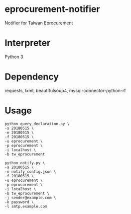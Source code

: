 # eprocurement-notifier
Notifier for Taiwan Eprocurement

# Interpreter
Python 3

# Dependency
requests, lxml, beautifulsoup4, mysql-connector-python-rf

# Usage
```
python query_declaration.py \
-s 20180515 \
-e 20180515 \
-f 20180515 \
-u eprocurement \
-p eprocurement \
-i localhost \
-b tw_eprocurement
```

```
python notify.py \
-s 20180515 \
-n notify_config.json \
-f 20180515 \
-u eprocurement \
-p eprocurement \
-i localhost \
-b tw_eprocurement \
-j sender@example.com \
-k password \
-l smtp.example.com
```
